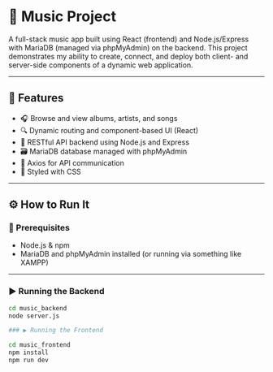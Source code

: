 # 🎵 Music Project

A full-stack music app built using React (frontend) and Node.js/Express with MariaDB (managed via phpMyAdmin) on the backend. This project demonstrates my ability to create, connect, and deploy both client- and server-side components of a dynamic web application.

---

## 🚀 Features

- 🎧 Browse and view albums, artists, and songs
- 🔍 Dynamic routing and component-based UI (React)
- 🎯 RESTful API backend using Node.js and Express
- 🗃️ MariaDB database managed with phpMyAdmin
- 🔄 Axios for API communication
- 🎨 Styled with CSS

---

## ⚙️ How to Run It

### 🔧 Prerequisites
- Node.js & npm
- MariaDB and phpMyAdmin installed (or running via something like XAMPP)

---

### ▶️ Running the Backend

```bash
cd music_backend
node server.js

### ▶️ Running the Frontend

cd music_frontend
npm install
npm run dev